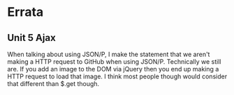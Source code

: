 Errata
===

Unit 5 Ajax
---

When talking about using JSON/P, I make the statement that we aren't making a HTTP request
to GitHub when using JSON/P. Technically we still are. If you add an image to the DOM via jQuery then
you end up making a HTTP request to load that image. I think most people though would consider that
different than $.get though.